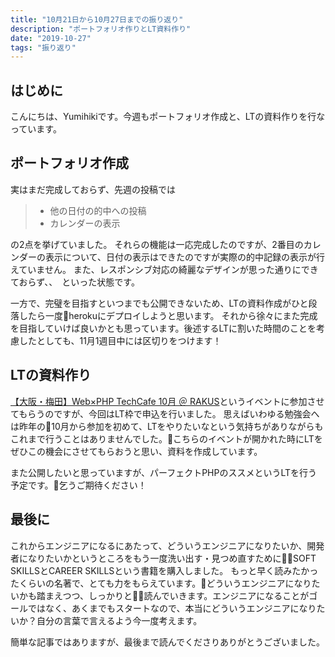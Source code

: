 ```yaml
---
title: "10月21日から10月27日までの振り返り"
description: "ポートフォリオ作りとLT資料作り"
date: "2019-10-27"
tags: "振り返り"
---
```


## はじめに

こんにちは、Yumihikiです。今週もポートフォリオ作成と、LTの資料作りを行なっています。

## ポートフォリオ作成

実はまだ完成しておらず、先週の投稿では

> - 他の日付の的中への投稿
> - カレンダーの表示

の2点を挙げていました。
それらの機能は一応完成したのですが、2番目のカレンダーの表示について、日付の表示はできたのですが実際の的中記録の表示が行えていません。
また、レスポンシブ対応の綺麗なデザインが思った通りにできておらず、、　といった状態です。

一方で、完璧を目指すといつまでも公開できないため、LTの資料作成がひと段落したら一度herokuにデプロイしようと思います。
それから徐々にまた完成を目指していけば良いかとも思っています。後述するLTに割いた時間のことを考慮したとしても、11月1週目中には区切りをつけます！

## LTの資料作り

[【大阪・梅田】Web×PHP TechCafe 10月 ＠ RAKUS](https://rakus.connpass.com/event/148306/)というイベントに参加させてもらうのですが、今回はLT枠で申込を行いました。
思えばいわゆる勉強会へは昨年の10月から参加を初めて、LTをやりたいなという気持ちがありながらもこれまで行うことはありませんでした。こちらのイベントが開かれた時にLTをぜひこの機会にさせてもらおうと思い、資料を作成しています。

また公開したいと思っていますが、パーフェクトPHPのススメというLTを行う予定です。乞うご期待ください！

## 最後に

これからエンジニアになるにあたって、どういうエンジニアになりたいか、開発者になりたいかというところをもう一度洗い出す・見つめ直すためにSOFT SKILLSとCAREER SKILLSという書籍を購入しました。
もっと早く読みたかったくらいの名著で、とても力をもらえています。どういうエンジニアになりたいかも踏まえつつ、しっかりと読んでいきます。エンジニアになることがゴールではなく、あくまでもスタートなので、本当にどういうエンジニアになりたいか？自分の言葉で言えるよう今一度考えます。

簡単な記事ではありますが、最後まで読んでくださりありがとうございました。
